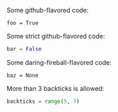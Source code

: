 Some github-flavored code:

```
foo = True
```

Some strict github-flavored code:

```py
bar = False
```

Some daring-fireball-flavored code:

    baz = None

More than 3 backticks is allowed:

`````py
backticks = range(5, 7)
```````
